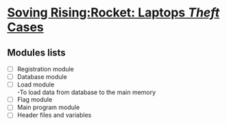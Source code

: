 # <ins>Soving Rising:Rocket: Laptops ***Theft*** Cases</ins></br>
## Modules lists</br>
- [ ] Registration module</br>
- [ ] Database module</br>
- [ ] Load module</br>
     -To load data from database to the main memory</br>
- [ ] Flag module</br>
- [ ] Main program module</br>
- [ ] Header files and variables</br>
